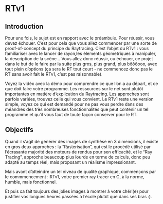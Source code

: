 # RTv1

## Introduction

  Pour une fois, le sujet est en rapport avec le préambule. Pour réussir, vous devez échouer. C’est pour cela que vous allez commencer par une sorte de proof-of-concept du principe du Raytracing. C’est l’objet du RTv1 : vous familiariser avec le lancer de rayon,les élements géometriques à manipuler, la description de la scène...
  Vous allez donc réussir, ou échouer, ce projet dans le but de le faire par la suite plus gros, plus grand, plus bôôôooo, avec tout plein d’options (ça sera le RT tout court - ne commencez donc pas le RT sans avoir fait le RTv1, c’est pas raisonnable).

  Voyez la vidéo avec la démo pour comprendre ce que l’on a au départ, et ce que doit faire votre programme. Les ressources sur le net sont plutôt importantes en matière d’explication du Raytracing. Les approches sont parfois variées, trouvez celle qui vous convient. Le RTv1 reste une version simple, voyez ce qui est demandé pour ne pas vous perdre dans des méandres des très nombreuses fonctionnalités que peut contenir un tel programme et qu’il vous faut de toute façon conserver pour le RT.
  
## Objectifs
  
  Quand il s’agit de générer des images de synthèse en 3 dimensions, il existe en gros deux approches : la “Rasterisation”, qui est le procédé utilisé par l’écrasante majorité des moteurs de rendus pour son efficacité, et le “Ray Tracing”, approche beaucoup plus lourde en terme de calculs, donc peu adapté au temps réel, mais proposant un réalisme impressionant.
 
  Mais avant d’atteindre un tel niveau de qualité graphique, commençons par le commmencement : RTv1, votre premier ray tracer en C, à la norme, humble, mais fonctionnel.
  
  Et puis ca fait toujours des jolies images à montrer à votre chéri(e) pour justifier vos longues heures passées á l’école plutôt que dans ses bras :).
